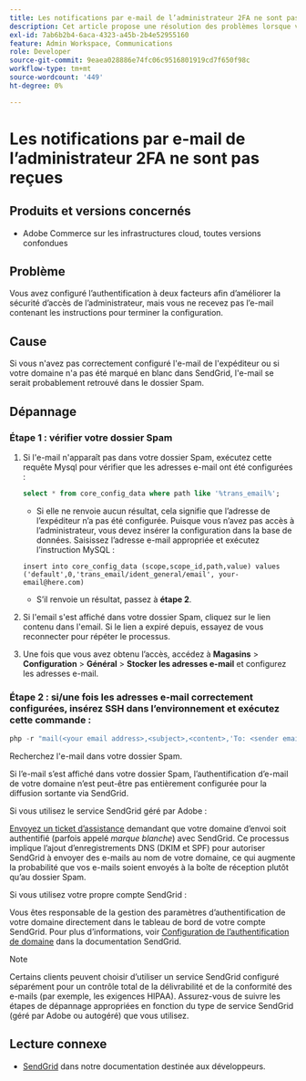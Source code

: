 ```yaml
---
title: Les notifications par e-mail de l’administrateur 2FA ne sont pas reçues
description: Cet article propose une résolution des problèmes lorsque vous ne recevez pas l’e-mail contenant les instructions d’achèvement de la configuration après avoir configuré l’authentification à deux facteurs (2FA) afin d’améliorer la sécurité de l’accès administrateur dans Adobe Commerce sur l’infrastructure cloud.
exl-id: 7ab6b2b4-6aca-4323-a45b-2b4e52955160
feature: Admin Workspace, Communications
role: Developer
source-git-commit: 9eaea028886e74fc06c9516801919cd7f650f98c
workflow-type: tm+mt
source-wordcount: '449'
ht-degree: 0%

---
```


# Les notifications par e-mail de l’administrateur 2FA ne sont pas reçues


## Produits et versions concernés

* Adobe Commerce sur les infrastructures cloud, toutes versions confondues

## Problème

Vous avez configuré l’authentification à deux facteurs afin d’améliorer la sécurité d’accès de l’administrateur, mais vous ne recevez pas l’e-mail contenant les instructions pour terminer la configuration.

## Cause

Si vous n&#39;avez pas correctement configuré l&#39;e-mail de l&#39;expéditeur ou si votre domaine n&#39;a pas été marqué en blanc dans SendGrid, l&#39;e-mail se serait probablement retrouvé dans le dossier Spam.

## Dépannage

### Étape 1 : vérifier votre dossier Spam

1. Si l&#39;e-mail n&#39;apparaît pas dans votre dossier Spam, exécutez cette requête Mysql pour vérifier que les adresses e-mail ont été configurées :

   ```sql
   select * from core_config_data where path like '%trans_email%';
   ```

   * Si elle ne renvoie aucun résultat, cela signifie que l’adresse de l’expéditeur n’a pas été configurée.
Puisque vous n’avez pas accès à l’administrateur, vous devez insérer la configuration dans la base de données. Saisissez l’adresse e-mail appropriée et exécutez l’instruction MySQL :

   ```
   insert into core_config_data (scope,scope_id,path,value) values ('default',0,'trans_email/ident_general/email', your-email@here.com)
   ```

   * S’il renvoie un résultat, passez à **étape 2**.

1. Si l&#39;email s&#39;est affiché dans votre dossier Spam, cliquez sur le lien contenu dans l&#39;email. Si le lien a expiré depuis, essayez de vous reconnecter pour répéter le processus.
1. Une fois que vous avez obtenu l’accès, accédez à **Magasins** > **Configuration** > **Général** > **Stocker les adresses e-mail** et configurez les adresses e-mail.

### Étape 2 : si/une fois les adresses e-mail correctement configurées, insérez SSH dans l’environnement et exécutez cette commande :

```php
php -r "mail(<your email address>,<subject>,<content>,'To: <sender email>');"
```

Recherchez l&#39;e-mail dans votre dossier Spam.

Si l’e-mail s’est affiché dans votre dossier Spam, l’authentification d’e-mail de votre domaine n’est peut-être pas entièrement configurée pour la diffusion sortante via SendGrid.

Si vous utilisez le service SendGrid géré par Adobe :

[Envoyez un ticket d’assistance](https://experienceleague.adobe.com/home?support-tab=home#support) demandant que votre domaine d’envoi soit authentifié (parfois appelé *marque blanche*) avec SendGrid.
Ce processus implique l’ajout d’enregistrements DNS (DKIM et SPF) pour autoriser SendGrid à envoyer des e-mails au nom de votre domaine, ce qui augmente la probabilité que vos e-mails soient envoyés à la boîte de réception plutôt qu’au dossier Spam.

Si vous utilisez votre propre compte SendGrid :

Vous êtes responsable de la gestion des paramètres d’authentification de votre domaine directement dans le tableau de bord de votre compte SendGrid. Pour plus d’informations, voir [Configuration de l’authentification de domaine](https://www.twilio.com/docs/sendgrid/ui/account-and-settings/how-to-set-up-domain-authentication) dans la documentation SendGrid.

>[!NOTE]
>
>Certains clients peuvent choisir d’utiliser un service SendGrid configuré séparément pour un contrôle total de la délivrabilité et de la conformité des e-mails (par exemple, les exigences HIPAA). Assurez-vous de suivre les étapes de dépannage appropriées en fonction du type de service SendGrid (géré par Adobe ou autogéré) que vous utilisez.


## Lecture connexe

* [SendGrid](https://experienceleague.adobe.com/en/docs/commerce-cloud-service/user-guide/project/sendgrid) dans notre documentation destinée aux développeurs.
